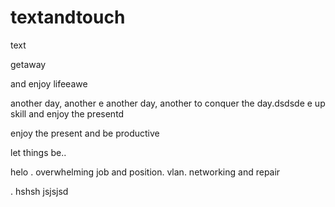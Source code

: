 # textandtouch
text

getaway

and enjoy lifeeawe

another day, another
e
another day, another to conquer the day.dsdsde
e
up skill and enjoy the presentd

enjoy the present and be productive 

let things be..

helo
. overwhelming job and position. vlan. networking and repair

.
hshsh
jsjsjsd
